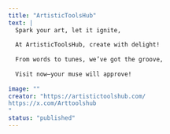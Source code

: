 ```yaml
---
title: "ArtisticToolsHub"
text: |
  Spark your art, let it ignite,
  
  At ArtisticToolsHub, create with delight!
  
  From words to tunes, we’ve got the groove,
  
  Visit now—your muse will approve!
  
image: ""
creator: "https://artistictoolshub.com/
https://x.com/Arttoolshub
"
status: "published"
---
```

